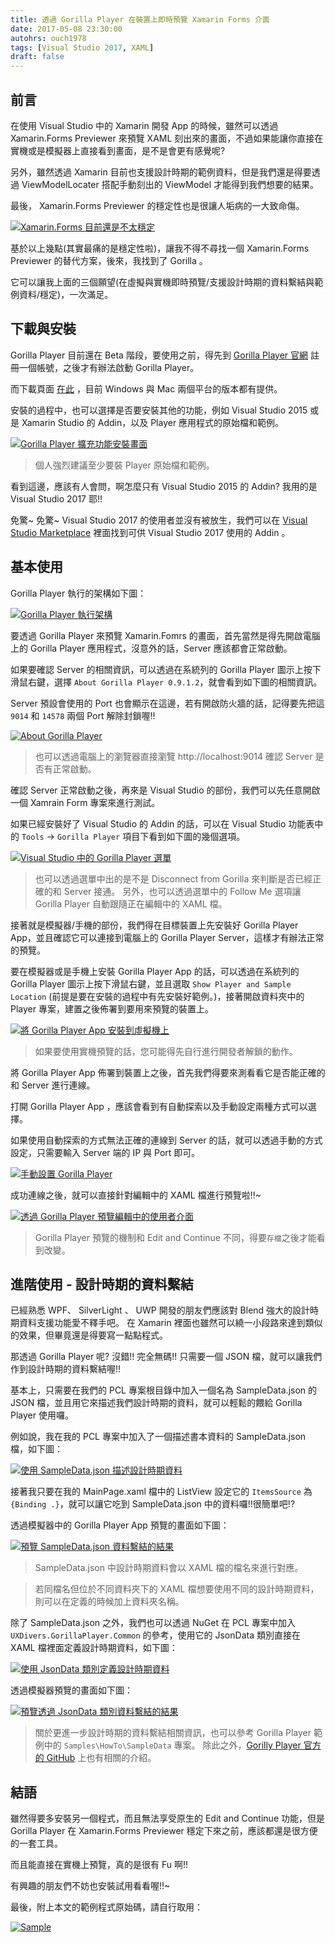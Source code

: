 ```yaml
---
title: 透過 Gorilla Player 在裝置上即時預覽 Xamarin Forms 介面
date: 2017-05-08 23:30:00
autohrs: ouch1978
tags: [Visual Studio 2017, XAML]
draft: false
---
```


## 前言

在使用 Visual Studio 中的 Xamarin 開發 App 的時候，雖然可以透過 Xamarin.Forms Previewer 來預覽 XAML 刻出來的畫面，不過如果能讓你直接在實機或是模擬器上直接看到畫面，是不是會更有感覺呢?

另外，雖然透過 Xamarin 目前也支援設計時期的範例資料，但是我們還是得要透過 ViewModelLocater 搭配手動刻出的 ViewModel 才能得到我們想要的結果。

最後， Xamarin.Forms Previewer 的穩定性也是很讓人垢病的一大致命傷。

[![Xamarin.Forms 目前還是不太穩定][image-01]][image-01]

[image-01]: 01-something-went-wrong.png "Xamarin.Forms 目前還是不太穩定"

基於以上幾點(其實最痛的是穩定性啦)，讓我不得不尋找一個 Xamarin.Forms Previewer 的替代方案，後來，我找到了 Gorilla 。

它可以讓我上面的三個願望(在虛擬與實機即時預覽/支援設計時期的資料繫結與範例資料/穩定)，一次滿足。

<!--truncate-->

## 下載與安裝

Gorilla Player 目前還在 Beta 階段，要使用之前，得先到 [Gorilla Player 官網][gorilla player official website] 註冊一個帳號，之後才有辦法啟動 Gorilla Player。

[gorilla player official website]: http://gorillaplayer.com/ "Gorilla Player 官網"

而下載頁面 [在此][gorilla player download page] ，目前 Windows 與 Mac 兩個平台的版本都有提供。

[gorilla player download page]: http://gorillaplayer.com/download.html "Gorilla Player 下載頁面"

安裝的過程中，也可以選擇是否要安裝其他的功能，例如 Visual Studio 2015 或是 Xamarin Studio 的 Addin，以及 Player 應用程式的原始檔和範例。

[![Gorilla Player 擴充功能安裝畫面][image-02]][image-02]

[image-02]: 02-install-gorilla-player-extras.png "Gorilla Player 擴充功能安裝畫面"

> 個人強烈建議至少要裝 Player 原始檔和範例。

看到這邊，應該有人會問，啊怎麼只有 Visual Studio 2015 的 Addin? 我用的是 Visual Studio 2017 耶!!

免驚~ 免驚~ Visual Studio 2017 的使用者並沒有被放生，我們可以在 [Visual Studio Marketplace][gorilla player visual studio addin] 裡面找到可供 Visual Studio 2017 使用的 Addin 。

[gorilla player visual studio addin]: https://marketplace.visualstudio.com/items?itemName=UXDivers.GorillaPlayerVisualStudioAddin "Gorilla Player Visual Studio Addin"

## 基本使用

Gorilla Player 執行的架構如下圖：

[![Gorilla Player 執行架構][image-03]][image-03]

[image-03]: 03-architecture-of-gorilla-player.png "Gorilla Player 執行架構"

要透過 Gorilla Player 來預覽 Xamarin.Fomrs 的畫面，首先當然是得先開啟電腦上的 Gorilla Player 應用程式，沒意外的話，Server 應該都會正常啟動。

如果要確認 Server 的相關資訊，可以透過在系統列的 Gorilla Player 圖示上按下滑鼠右鍵，選擇 `About Gorilla Player 0.9.1.2`，就會看到如下圖的相關資訊。

Server 預設會使用的 Port 也會顯示在這邊，若有開啟防火牆的話，記得要先把這 `9014` 和 `14578` 兩個 Port 解除封鎖喔!!

[![About Gorilla Player][image-04]][image-04]

[image-04]: 04-about-gorilla-player.png "About Gorilla Player 中提供的資訊"

> 也可以透過電腦上的瀏覽器直接瀏覽 http://localhost:9014 確認 Server 是否有正常啟動。

確認 Server 正常啟動之後，再來是 Visual Studio 的部份，我們可以先任意開啟一個 Xamrain Form 專案來進行測試。

如果已經安裝好了 Visual Studio 的 Addin 的話，可以在 Visual Studio 功能表中的 `Tools` -> `Gorilla Player` 項目下看到如下圖的幾個選項。

[![Visual Studio 中的 Gorilla Player 選單][image-05]][image-05]

[image-05]: 05-gorilla-player-menu-in-visual-studio.png "Visual Studio 中的 Gorilla Player 選單"

> 也可以透過選單中出的是不是 Disconnect from Gorilla 來判斷是否已經正確的和 Server 接通。
> 另外，也可以透過選單中的 Follow Me 選項讓 Gorilla Player 自動跟隨正在編輯中的 XAML 檔。

接著就是模擬器/手機的部份，我們得在目標裝置上先安裝好 Gorilla Player App，並且確認它可以連接到電腦上的 Gorilla Player Server，這樣才有辦法正常的預覽。

要在模擬器或是手機上安裝 Gorilla Player App 的話，可以透過在系統列的 Gorilla Player 圖示上按下滑鼠右鍵，並且選取 `Show Player and Sample Location` (前提是要在安裝的過程中有先安裝好範例。)，接著開啟資料夾中的 Player 專案，建置之後佈署到要用來預覽的裝置上。

[![將 Gorilla Player App 安裝到虛擬機上][image-06]][image-06]

[image-06]: 06-install-gorilla-player-app.png "將 Gorilla Player App 安裝到虛擬機上"

> 如果要使用實機預覽的話，您可能得先自行進行開發者解鎖的動作。

將 Gorilla Player App 佈署到裝置上之後，首先我們得要來測看看它是否能正確的和 Server 進行連線。

打開 Gorilla Player App ，應該會看到有自動探索以及手動設定兩種方式可以選擇。

如果使用自動探索的方式無法正確的連線到 Server 的話，就可以透過手動的方式設定，只需要輸入 Server 端的 IP 與 Port 即可。

[![手動設置 Gorilla Player][image-07]][image-07]

[image-07]: 07-manual-setup.png "手動設置 Gorilla Player"

成功連線之後，就可以直接針對編輯中的 XAML 檔進行預覽啦!!~

[![透過 Gorilla Player 預覽編輯中的使用者介面][image-08]][image-08]

[image-08]: 08-preview-with-gorilla-player.png "透過 Gorilla Player 預覽編輯中的使用者介面"

> Gorilla Player 預覽的機制和 Edit and Continue 不同，得要`存檔`之後才能看到改變。

## 進階使用 - 設計時期的資料繫結

已經熟悉 WPF、 SilverLight 、 UWP 開發的朋友們應該對 Blend 強大的設計時期資料支援功能愛不釋手吧。 在 Xamarin 裡面也雖然可以繞一小段路來達到類似的效果，但畢竟還是得要寫一點點程式。

那透過 Gorilla Player 呢? 沒錯!! 完全無碼!! 只需要一個 JSON 檔，就可以讓我們作到設計時期的資料繫結喔!!

基本上，只需要在我們的 PCL 專案根目錄中加入一個名為 SampleData.json 的 JSON 檔，並且用它來描述我們設計時期的資料，就可以輕鬆的餵給 Gorilla Player 使用囉。

例如說，我在我的 PCL 專案中加入了一個描述書本資料的 SampleData.json 檔，如下圖：

[![使用 SampleData.json 描述設計時期資料][image-09]][image-09]

[image-09]: 09-sample-data-json.png "使用 SampleData.json 描述設計時期資料"

接著我只要在我的 MainPage.xaml 檔中的 ListView 設定它的 `ItemsSource` 為 `{Binding .}`，就可以讓它吃到 SampleData.json 中的資料囉!!很簡單吧!?

透過模擬器中的 Gorilla Player App 預覽的畫面如下圖：

[![預覽 SampleData.json 資料繫結的結果][image-10]][image-10]

[image-10]: 10-preview-with-sample-data-json.png "預覽 SampleData.json 資料繫結的結果"

> SampleData.json 中設計時期資料會以 XAML 檔的檔名來進行對應。

> 若同檔名但位於不同資料夾下的 XAML 檔想要使用不同的設計時期資料，則可以在定義的時候加上資料夾名稱。

除了 SampleData.json 之外，我們也可以透過 NuGet 在 PCL 專案中加入 `UXDivers.GorillaPlayer.Common` 的參考，使用它的 JsonData 類別直接在 XAML 檔裡面定義設計時期資料，如下圖：

[![使用 JsonData 類別定義設計時期資料][image-11]][image-11]

[image-11]: 11-use-jsondata-class.png "使用 JsonData 類別定義設計時期資料"

透過模擬器預覽的畫面如下圖：

[![預覽透過 JsonData 類別資料繫結的結果][image-12]][image-12]

[image-12]: 12-preview-with-jsondata-class.png "預覽透過 JsonData 類別資料繫結的結果"

> 關於更進一步設計時期的資料繫結相關資訊，也可以參考 Gorilla Player 範例中的 `Samples\HowTo\SampleData` 專案。
> 除此之外，[Gorilly Player 官方的 GitHub][working with sample data] 上也有相關的介紹。

[working with sample data]: https://github.com/UXDivers/Gorilla-Player-Support/wiki/Working-with-sample-data "Working with sample data"

## 結語

雖然得要多安裝另一個程式，而且無法享受原生的 Edit and Continue 功能，但是 Gorilla Player 在 Xamarin.Forms Previewer 穩定下來之前，應該都還是很方便的一套工具。

而且能直接在實機上預覽，真的是很有 Fu 啊!!

有興趣的朋友們不妨也安裝試用看看喔!!~

最後，附上本文的範例程式原始碼，請自行取用：

[![Sample](/img/source-code.png)](https://github.com/Ouch1978/PlayXamarinFormsWithGorilla/)
